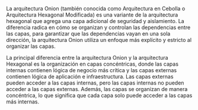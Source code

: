 La arquitectura Onion (también conocida como Arquitectura en Cebolla o Arquitectura Hexagonal Modificada) es una variante de la arquitectura hexagonal que agrega una capa adicional de seguridad y aislamiento.
La diferencia radica en cómo se organizan y controlan las dependencias entre las capas, para garantizar que las dependencias vayan en una sola dirección, la arquitectura Onion utiliza un enfoque más explícito y estricto al organizar las capas.

La principal diferencia entre la arquitectura Onion y la arquitectura Hexagonal es la organización en capas concéntricas, donde las capas internas contienen lógica de negocio más crítica y las capas externas contienen lógica de aplicación e infraestructura. Las capas externas pueden acceder a las capas internas, pero las capas internas no pueden acceder a las capas externas. Además, las capas se organizan de manera concéntrica, lo que significa que cada capa solo puede acceder a las capas más internas.